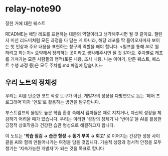# relay-note90

정한 거에 대한 퀘스트

README는 해당 레포를 표현하는 대문의 역할이라고 생각해주시면 될 것 같아요. 챌린지 미션 리드미처럼 모든 과정을 다 담는 게 아니라, 해당 레포를 딱 들어오자마자 보이는 첫 인상과 주요 내용을 표현하는 창구의 역할을 해야 합니다. <릴프를 통해 AI로 뭘 하려고 하는지> 요약해서 정리하는 곳이라고 생각해주시면 될 것 같아요.
주차별로 레포를 거쳐가는 모든 사람들의 행적(토론 내용, 조사 내용, 나눈 이야기, 만든 퀘스트, 퀘스트 수행 과정 등)은 모두 주차별.md 파일에 담습니다~

## 우리 노트의 정체성
우리는 AI를 단순한 코드 작성 도구가 아닌, 개발자의 성장을 다방면으로 돕는 '페어 프로그래머'이자 '멘토'로 활용하는 방안을 탐구합니다.

부스트캠프의 몰입도 높은 학습 환경 속에서 캠퍼들은 때로 지치거나, 자신의 성장을 체감하기 어려울 때가 있습니다. 우리는 이러한 '성장의 정체기'나 '번아웃'을 AI를 활용한 긍정적 상호작용과 건강한 습관 형성으로 해결하고자 합니다.

이 노트는 **'학습 점검 → 습관 형성 → 동기 부여 → 회고'** 로 이어지는 건강한 성장 사이클을 AI와 함께 만들어나가는 여정을 담을 것입니다. 기술적 성장과 정서적 안정을 모두 챙기는 '지속가능한 개발자'가 되는 것을 목표로 합니다